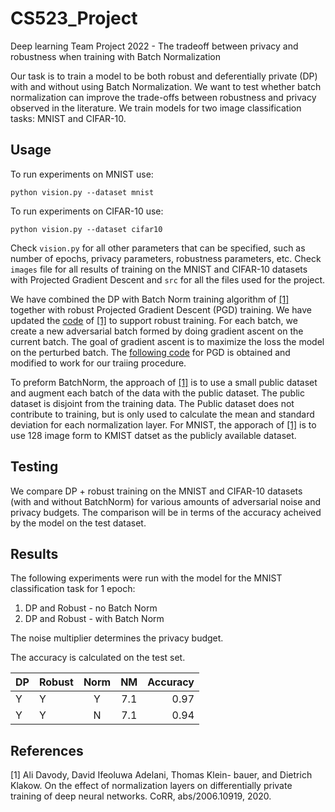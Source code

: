 # CS523_Project
Deep learning Team Project 2022 - The tradeoff between privacy and robustness when training with Batch Normalization

Our task is to train a model to be both robust and deferentially private (DP) with and without using Batch Normalization. We want to test whether batch normalization can improve the trade-offs between robustness and privacy observed in the literature. We train models for two image classification tasks: MNIST and CIFAR-10. 

## Usage

To run experiments on MNIST use: 
```
python vision.py --dataset mnist 
```
To run experiments on CIFAR-10 use: 
```
python vision.py --dataset cifar10
```
Check ``vision.py`` for all other parameters that can be specified, such as number of epochs, privacy parameters, robustness parameters, etc. 
Check ``images`` file for all results of training on the MNIST and CIFAR-10 datasets with Projected Gradient Descent and ``src`` for all the files used for the project. 


We have combined the DP with Batch Norm training algorithm of [[1]](#1) together with robust Projected Gradient Descent (PGD) training. We have updated the [code](https://github.com/uds-lsv/SIDP) of [[1]](#1) to support robust training. For each batch, we create a new adversarial batch formed by doing gradient ascent on the current batch. The goal of gradient ascent is to maximize the loss the model on the perturbed batch. The [following code](https://gist.github.com/oscarknagg/45b187c236c6262b1c4bbe2d0920ded6##file-projected_gradient_descent-py) for PGD is obtained and modified to work for our traiing procedure. 

To preform BatchNorm, the approach of [[1]](#1) is to use a small public dataset and augment each batch of the data with the public dataset. The public dataset is disjoint from the training data. The Public dataset does not contribute to training, but is only used to calculate the mean and standard deviation for each normalization layer. For MNIST, the apporach of [[1]](#1) is to use 128 image form to KMIST datset as the publicly available dataset.

## Testing
We compare DP + robust training on the MNIST and CIFAR-10 datasets (with and without BatchNorm) for various amounts of adversarial noise and privacy budgets. The comparison will be in terms of the accuracy acheived by the model on the test dataset.

## Results
The following experiments were run with the model for the MNIST classification task for 1 epoch: 

1. DP and Robust - no Batch Norm 
2. DP and Robust - with Batch Norm

The noise multiplier determines the privacy budget. 

The accuracy is calculated on the test set.

| DP | Robust | Norm | NM | Accuracy |
|----|:-------|:----:|:--:|---------:|
| Y  |    Y   |  Y   | 7.1|    0.97  |
| Y  |    Y   |  N   | 7.1|    0.94  |


## References
<a id="1">[1]</a> 
Ali Davody, David Ifeoluwa Adelani, Thomas Klein-
bauer, and Dietrich Klakow. On the effect of normalization layers on differentially private training of deep
neural networks. CoRR, abs/2006.10919, 2020.
